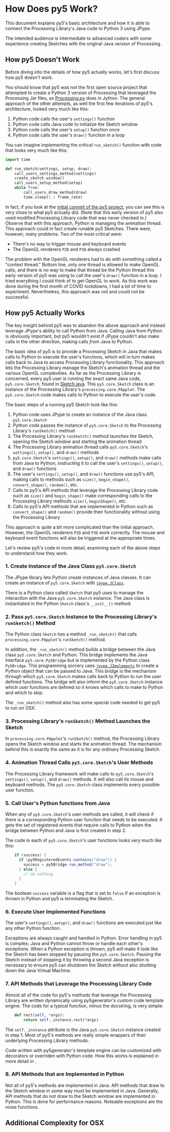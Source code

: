 # How Does py5 Work?

This document explains py5's basic architecture and how it is able to connect the Processing Library's Java code to Python 3 using JPype.

The intended audience is intermediate to advanced coders with some experience creating Sketches with the original Java version of Processing.

## How py5 Doesn't Work

Before diving into the details of how py5 actually works, let's first discuss how py5 doesn't work.

You should know that py5 was not the first open source project that attempted to create a Python 3 version of Processing that leveraged the Processing Jar files, as [Processing.py](https://py.processing.org/) does in Jython. The general approach of the other attempts, as well the first few iterations of py5's architecture, looked very much like this:

1. Python code calls the user's `settings()` function
2. Python code calls Java code to initialize the Sketch window
3. Python code calls the user's `setup()` function once
4. Python code calls the user's `draw()` function in a loop

You can imagine implementing the critical `run_sketch()` function with code that looks very much like this:

```python
import time

def run_sketch(settings, setup, draw):
    call_users_settings_method(settings)
    create_sketch_window()
    call_users_setup_method(setup)
    while True:
        call_users_draw_method(draw)
        time.sleep(1 / frame_rate)
```

In fact, if you look at the [initial commit of the py5 project](https://github.com/py5coding/py5generator/blob/636712b1c786eee67a6e1cbec9d59d2a25afb0e8/packages/py5generator/py5generator/templates/py5_init_template.py), you can see this is very close to what py5 actually did. (Note that this early version of py5 also used modified Processing Library code that was never checked in.) Observe that with this approach, Python is managing the animation thread. This approach could in fact create runable py5 Sketches. There were, however, many problems. Two of the most critical were:

* There's no way to trigger mouse and keyboard events
* The OpenGL renderers `P2D` and `P3D` always crashed

The problem with the OpenGL renderers had to do with something called a "context thread." Bottom line, only one thread is allowed to make OpenGL calls, and there is no way to make that thread be the Python thread this early version of py5 was using to call the user's `draw()` function in a loop. I tried everything I could think of to get OpenGL to work. As this work was done during the first month of COVID lockdowns, I had a lot of time to experiment. Nevertheless, this approach was not and could not be successful.

## How py5 Actually Works

The key insight behind py5 was to abandon the above approach and instead leverage JPype's ability to call Python from Java. Calling Java from Python is obviously important, but py5 wouldn't exist if JPype couldn't also make calls in the other direction, making calls *from* Java *to* Python.

The basic idea of py5 is to provide a Processing Sketch in Java that makes calls to Python to execute the user's functions, which will in turn makes calls back to Java to access Processing Library functionality. This approach lets the Processing Library manage the Sketch's animation thread and the various OpenGL complexities. As far as the Processing Library is concerned, every py5 user is running the exact same Java code, `py5.core.Sketch`, found in [Sketch.java](https://github.com/py5coding/py5generator/blob/main/py5_jar/src/main/java/py5/core/Sketch.java). This `py5.core.Sketch` class is an instance of the Processing Library's `processing.core.PApplet`. The `py5.core.Sketch` code makes calls to Python to execute the user's code.

The basic steps of a running py5 Sketch look like this:

1. Python code uses JPype to create an instance of the Java class `py5.core.Sketch`
2. Python code passes the instance of `py5.core.Sketch` to the Processing Library's `runSketch()` method
3. The Processing Library's `runSketch()` method launches the Sketch, opening the Sketch window and starting the animation thread
4. The Processing Library animation thread calls `py5.core.Sketch`'s `settings()`, `setup()`, and `draw()` methods
5. `py5.core.Sketch`'s `settings()`, `setup()`, and `draw()` methods make calls from Java to Python, instructing it to call the user's `settings()`, `setup()`, and `draw()` functions
6. The user's `settings()`, `setup()`, and `draw()` functions use py5's API, making calls to methods such as `size()`, `begin_shape()`, `convert_shape()`, `random()`, etc.
7. Calls to py5's API methods that leverage the Processing Library code such as `size()` and `begin_shape()` make corresponding calls to the Processing Library methods `size()`, `beginShape()`, etc.
8. Calls to py5's API methods that are implemented in Python such as `convert_shape()` and `random()` provide their functionality without using the Processing Library

This approach is quite a bit more complicated than the initial approach. However, the OpenGL renderers `P2D` and `P3D` work correctly. The mouse and keyboard event functions will also be triggered at the appropriate times.

Let's review py5's code in more detail, examining each of the above steps to understand how they work.

### 1. Create Instance of the Java Class `py5.core.Sketch`

The JPype library lets Python create instances of Java classes. It can create an instance of `py5.core.Sketch` with [`jpype.JClass`](https://jpype.readthedocs.io/en/latest/api.html#jpype.JClass).

There is a Python class called `Sketch` that py5 uses to manage the interaction with the Java `py5.core.Sketch` instance. The Java class is instantiated in the Python `Sketch` class's `__init__()` method.

### 2. Pass `py5.core.Sketch` Instance to the Processing Library's `runSketch()` Method

The Python class `Sketch` has a method `_run_sketch()` that calls `processing.core.PApplet`'s `runSketch()` method.

In addition, the `_run_sketch()` method builds a bridge between the Java class `py5.core.Sketch` and Python. This bridge implements the Java Interface `py5.core.Py5Bridge` but is implemented by the Python class `Py5Bridge`. This programming sorcery uses [`jpype.JImplements`](https://jpype.readthedocs.io/en/latest/api.html#jpype.JImplements) to create a Python object that can be passed to Java. This bridge is the mechanism through which `py5.core.Sketch` makes calls back to Python to run the user defined functions. The bridge will also inform the `py5.core.Sketch` instance which user functions are defined so it knows which calls to make to Python and which to skip.

The `_run_sketch()` method also has some special code needed to get py5 to run on OSX.

### 3. Processing Library's `runSketch()` Method Launches the Sketch

In `processing.core.PApplet`'s `runSketch()` method, the Processing Library opens the Sketch window and starts the animation thread. The mechanism behind this is exactly the same as it is for any ordinary Processing Sketch.

### 4. Animation Thread Calls `py5.core.Sketch`'s User Methods

The Processing Library framework will make calls to `py5.core.Sketch`'s `settings()`, `setup()`, and `draw()` methods. It will also call its mouse and keyboard methods. The `py5.core.Sketch` class implements every possible user function.

### 5. Call User's Python functions from Java

When any of `py5.core.Sketch`'s user methods are called, it will check if there is a corresponding Python user function that needs to be executed. It gets the set of registered events that require calls to Python when the bridge between Python and Java is first created in step 2.

The code in each of `py5.core.Sketch`'s user functions looks very much like this:

```java
    if (success) {
      if (py5RegisteredEvents.contains("draw")) {
        success = py5Bridge.run_method("draw");
      } else {
        // do nothing
      }
    }
```

The boolean `success` variable is a flag that is set to `false` if an exception is thrown in Python and py5 is terminating the Sketch.

### 6. Execute User Implemented Functions

The user's `settings()`, `setup()`, and `draw()` functions are executed just like any other Python function.

Exceptions are always caught and handled in Python. Error handling in py5 is complex; Java and Python cannot throw or handle each other's exceptions. When a Python exception is thrown, py5 will make it look like the Sketch has been stopped by pausing the `py5.core.Sketch`. Pausing the Sketch instead of stopping it by throwing a second Java exception is necessary to ensure py5 can shutdown the Sketch without also shutting down the Java Virtual Machine.

### 7. API Methods that Leverage the Processing Library Code

Almost all of the code for py5's methods that leverage the Processing Library are written dynamically using py5generator's custom code template engine. The code for a typical function, minus the docstring, is very simple:

```python
    def rect(self, *args):
        return self._instance.rect(*args)
```

The `self._instance` attribute is the Java `py5.core.Sketch` instance created in step 1. Most of py5's methods are really simple wrappers of their underlying Processing Library methods.

Code written with py5generator's template engine can be customized with decorators or overriden with Python code. How this works is explained in more detail in [](developer/understanding_py5generator).

### 8. API Methods that are Implemented in Python

Not all of py5's methods are implemented in Java. API methods that draw to the Sketch window in some way must be implemented in Java. Generally, API methods that do not draw to the Sketch window are implemented in Python. This is done for performance reasons. Noteable exceptions are the noise functions.

## Additional Complexity for OSX
